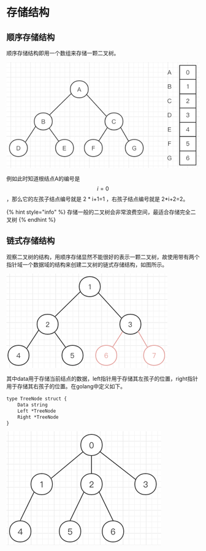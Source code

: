 # 存储结构

## 顺序存储结构

顺序存储结构即用一个数组来存储一颗二叉树。

![](../../.gitbook/assets/image%20%288%29.png)

例如此时知道根结点A的编号是$$i=0$$，那么它的左孩子结点编号就是 2 \* i+1=1 ，右孩子结点编号就是 2\*i+2=2。

{% hint style="info" %}
存储一般的二叉树会非常浪费空间，最适合存储完全二叉树
{% endhint %}

## 链式存储结构

观察二叉树的结构，用顺序存储显然不能很好的表示一颗二叉树，故使用带有两个指针域一个数据域的结构来创建二叉树的链式存储结构，如图所示。

![](../../.gitbook/assets/image%20%287%29.png)

其中data用于存储当前结点的数据，left指针用于存储其左孩子的位置，right指针用于存储其右孩子的位置。在golang中定义如下。

```text
type TreeNode struct {
	Data string
	Left *TreeNode
	Right *TreeNode
}
```

![](../../.gitbook/assets/image%20%282%29.png)

